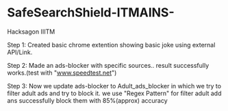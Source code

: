 # SafeSearchShield-ITMAINS-
Hacksagon IIITM


Step 1: Created  basic chrome extention showing basic joke using external API/Link.

Step 2: Made an ads-blocker with specific sources..
        result successfully works.(test with "www.speedtest.net")

Step 3: 
        Now we update ads-blocker to Adult_ads_blocker in which we try to filter adult ads and try to block it.
        we use "Regex Pattern" for filter adult add ans successfully block them with 85%(approx) accuracy

